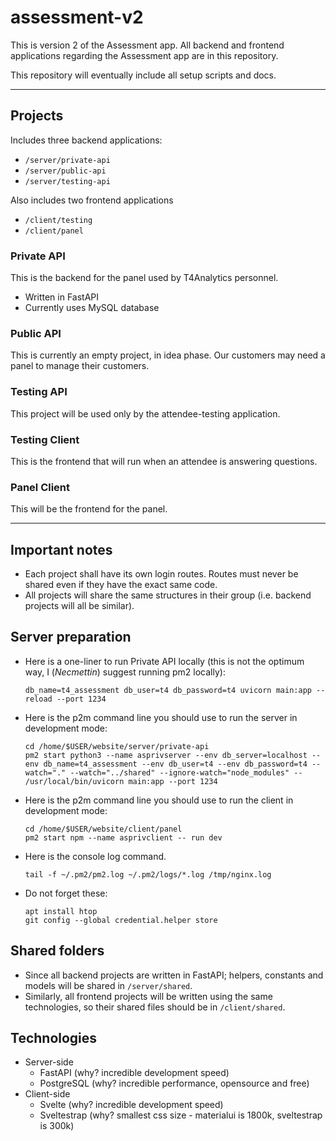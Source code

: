 # assessment-v2

This is version 2 of the Assessment app. All backend and frontend applications regarding the Assessment app are in this repository.

This repository will eventually include all setup scripts and docs.

<hr>

## Projects

Includes three backend applications:
- `/server/private-api`
- `/server/public-api`
- `/server/testing-api`

Also includes two frontend applications
- `/client/testing`
- `/client/panel`

### Private API

This is the backend for the panel used by T4Analytics personnel.
- Written in FastAPI
- Currently uses MySQL database

### Public API

This is currently an empty project, in idea phase. Our customers may need a panel to manage their customers.

### Testing API

This project will be used only by the attendee-testing application.

### Testing Client

This is the frontend that will run when an attendee is answering questions.

### Panel Client

This will be the frontend for the panel.

<hr>

## Important notes

- Each project shall have its own login routes. Routes must never be shared even if they have the exact same code.
- All projects will share the same structures in their group (i.e. backend projects will all be similar).

## Server preparation

- Here is a one-liner to run Private API locally (this is not the optimum way, I (*Necmettin*) suggest running pm2 locally):

	``` shell
	db_name=t4_assessment db_user=t4 db_password=t4 uvicorn main:app --reload --port 1234
	```

- Here is the p2m command line you should use to run the server in development mode:

	```
	cd /home/$USER/website/server/private-api
	pm2 start python3 --name asprivserver --env db_server=localhost --env db_name=t4_assessment --env db_user=t4 --env db_password=t4 --watch="." --watch="../shared" --ignore-watch="node_modules" -- /usr/local/bin/uvicorn main:app --port 1234
	```

- Here is the p2m command line you should use to run the client in development mode:

	```
	cd /home/$USER/website/client/panel
	pm2 start npm --name asprivclient -- run dev
	```

- Here is the console log command.

	`tail -f ~/.pm2/pm2.log ~/.pm2/logs/*.log /tmp/nginx.log`

- Do not forget these:
	```
	apt install htop
	git config --global credential.helper store
	```

## Shared folders

- Since all backend projects are written in FastAPI; helpers, constants and models will be shared in `/server/shared`.
- Similarly, all frontend projects will be written using the same technologies, so their shared files should be in `/client/shared`.

## Technologies

- Server-side
	- FastAPI (why? incredible development speed)
	- PostgreSQL (why? incredible performance, opensource and free)
- Client-side
	- Svelte (why? incredible development speed)
	- Sveltestrap (why? smallest css size - materialui is 1800k, sveltestrap is 300k)
